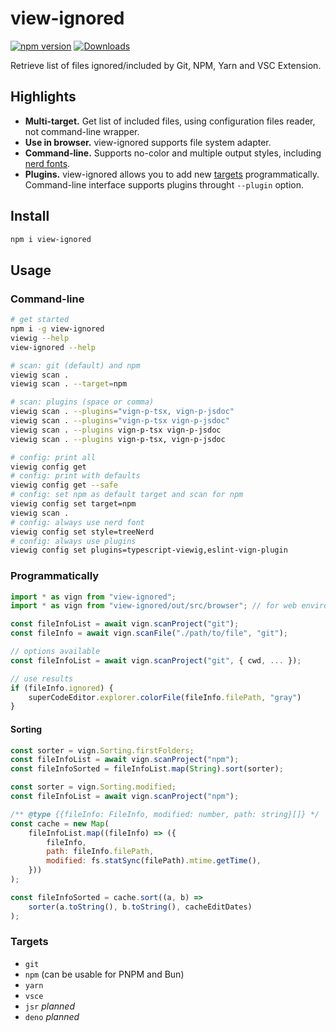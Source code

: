 # view-ignored

[![npm version](https://badge.fury.io/js/view-ignored.svg)](https://www.npmjs.com/package/view-ignored)
[![Downloads](https://img.shields.io/npm/dm/view-ignored.svg)](https://www.npmjs.com/package/view-ignored)

Retrieve list of files ignored/included by Git, NPM, Yarn and VSC Extension.

## Highlights

- **Multi-target.** Get list of included files, using configuration files reader, not command-line wrapper.
- **Use in browser.** view-ignored supports file system adapter.
- **Command-line.** Supports no-color and multiple output styles, including [nerd fonts](https://github.com/ryanoasis/nerd-fonts).
- **Plugins.** view-ignored allows you to add new [targets](#targets) programmatically. Command-line interface supports plugins throught `--plugin` option.

## Install

```bash
npm i view-ignored
```

## Usage

### Command-line

```bash
# get started
npm i -g view-ignored
viewig --help
view-ignored --help

# scan: git (default) and npm
viewig scan .
viewig scan . --target=npm

# scan: plugins (space or comma)
viewig scan . --plugins="vign-p-tsx, vign-p-jsdoc"
viewig scan . --plugins="vign-p-tsx vign-p-jsdoc"
viewig scan . --plugins vign-p-tsx vign-p-jsdoc
viewig scan . --plugins vign-p-tsx, vign-p-jsdoc

# config: print all
viewig config get
# config: print with defaults
viewig config get --safe
# config: set npm as default target and scan for npm
viewig config set target=npm
viewig scan .
# config: always use nerd font
viewig config set style=treeNerd
# config: always use plugins
viewig config set plugins=typescript-viewig,eslint-vign-plugin
```

### Programmatically

```js
import * as vign from "view-ignored";
import * as vign from "view-ignored/out/src/browser"; // for web environment apps

const fileInfoList = await vign.scanProject("git");
const fileInfo = await vign.scanFile("./path/to/file", "git");

// options available
const fileInfoList = await vign.scanProject("git", { cwd, ... });

// use results
if (fileInfo.ignored) {
    superCodeEditor.explorer.colorFile(fileInfo.filePath, "gray")
}
```

#### Sorting

```js
const sorter = vign.Sorting.firstFolders;
const fileInfoList = await vign.scanProject("npm");
const fileInfoSorted = fileInfoList.map(String).sort(sorter);
```

```js
const sorter = vign.Sorting.modified;
const fileInfoList = await vign.scanProject("npm");

/** @type {{fileInfo: FileInfo, modified: number, path: string}[]} */
const cache = new Map(
    fileInfoList.map((fileInfo) => ({
        fileInfo,
        path: fileInfo.filePath,
        modified: fs.statSync(filePath).mtime.getTime(),
    }))
);

const fileInfoSorted = cache.sort((a, b) =>
    sorter(a.toString(), b.toString(), cacheEditDates)
);
```

### Targets

- `git`
- `npm` (can be usable for PNPM and Bun)
- `yarn`
- `vsce`
- `jsr` *planned*
- `deno` *planned*
